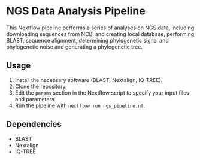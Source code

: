 # NGS Data Analysis Pipeline
This Nextflow pipeline performs a series of analyses on NGS data, including downloading sequences from NCBI and creating local database, performing BLAST, sequence alignment, determining phylogenetic signal and phylogenetic noise and generating a phylogenetic tree.

## Usage
1. Install the necessary software (BLAST, Nextalign, IQ-TREE).
2. Clone the repository.
3. Edit the `params` section in the Nextflow script to specify your input files and parameters.
4. Run the pipeline with `nextflow run ngs_pipeline.nf`.

## Dependencies
- BLAST
- Nextalign
- IQ-TREE

